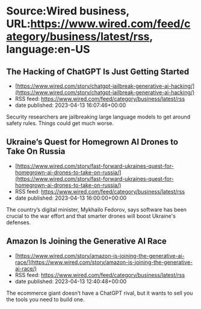 # Source:Wired business, URL:https://www.wired.com/feed/category/business/latest/rss, language:en-US

## The Hacking of ChatGPT Is Just Getting Started
 - [https://www.wired.com/story/chatgpt-jailbreak-generative-ai-hacking/](https://www.wired.com/story/chatgpt-jailbreak-generative-ai-hacking/)
 - RSS feed: https://www.wired.com/feed/category/business/latest/rss
 - date published: 2023-04-13 16:07:46+00:00

Security researchers are jailbreaking large language models to get around safety rules. Things could get much worse.

## Ukraine’s Quest for Homegrown AI Drones to Take On Russia
 - [https://www.wired.com/story/fast-forward-ukraines-quest-for-homegrown-ai-drones-to-take-on-russia/](https://www.wired.com/story/fast-forward-ukraines-quest-for-homegrown-ai-drones-to-take-on-russia/)
 - RSS feed: https://www.wired.com/feed/category/business/latest/rss
 - date published: 2023-04-13 16:00:00+00:00

The country’s digital minister, Mykhailo Fedorov, says software has been crucial to the war effort and that smarter drones will boost Ukraine's defenses.

## Amazon Is Joining the Generative AI Race
 - [https://www.wired.com/story/amazon-is-joining-the-generative-ai-race/](https://www.wired.com/story/amazon-is-joining-the-generative-ai-race/)
 - RSS feed: https://www.wired.com/feed/category/business/latest/rss
 - date published: 2023-04-13 12:40:48+00:00

The ecommerce giant doesn’t have a ChatGPT rival, but it wants to sell you the tools you need to build one.

